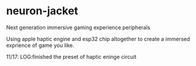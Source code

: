 # neuron-jacket
Next generation immersive gaming experience peripherals

Using apple haptic engine and esp32 chip altogether to create a immersed exprience of game you like.

11/17: LOG:finished the preset of haptic eninge circuit
